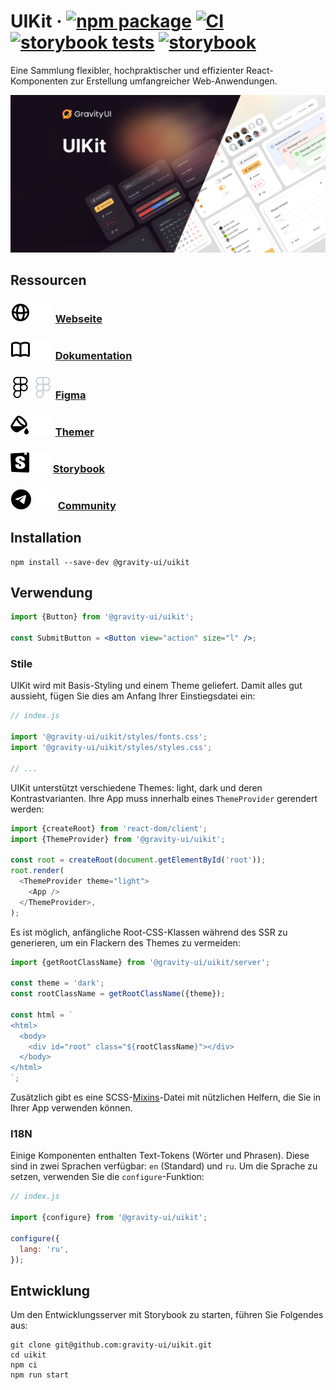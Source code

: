 # UIKit · [![npm package](https://img.shields.io/npm/v/@gravity-ui/uikit?logo=npm)](https://www.npmjs.com/package/@gravity-ui/uikit) [![CI](https://img.shields.io/github/actions/workflow/status/gravity-ui/uikit/.github/workflows/ci.yml?branch=main&label=CI&logo=github)](https://github.com/gravity-ui/uikit/actions/workflows/ci.yml?query=branch:main) [![storybook tests](https://img.shields.io/github/actions/workflow/status/gravity-ui/uikit/.github/workflows/test-storybook.yml?label=Storybook%20Tests&logo=github)](https://github.com/gravity-ui/uikit/actions/workflows/test-storybook.yml) [![storybook](https://img.shields.io/badge/Storybook-deployed-ff4685?logo=storybook)](https://preview.gravity-ui.com/uikit/)

Eine Sammlung flexibler, hochpraktischer und effizienter React-Komponenten zur Erstellung umfangreicher Web-Anwendungen.

<!--GITHUB_BLOCK-->

![Titelbild](https://raw.githubusercontent.com/gravity-ui/uikit/main/docs/assets/uikit_cover.png)

## Ressourcen

### ![Globe Logo Light](https://raw.githubusercontent.com/gravity-ui/uikit/main/docs/assets/globe_light.svg#gh-light-mode-only) ![Globe Logo Dark](https://raw.githubusercontent.com/gravity-ui/uikit/main/docs/assets/globe_dark.svg#gh-dark-mode-only) [Webseite](https://gravity-ui.com)

### ![Documentation Logo Light](https://raw.githubusercontent.com/gravity-ui/uikit/main/docs/assets/book-open_light.svg#gh-light-mode-only) ![Documentation Logo Dark](https://raw.githubusercontent.com/gravity-ui/uikit/main/docs/assets/book-open_dark.svg#gh-dark-mode-only) [Dokumentation](https://gravity-ui.com/components/uikit/alert)

### ![Figma Logo Light](https://raw.githubusercontent.com/gravity-ui/uikit/main/docs/assets/figma_light.svg#gh-light-mode-only) ![Figma Logo Dark](https://raw.githubusercontent.com/gravity-ui/uikit/main/docs/assets/figma_dark.svg#gh-dark-mode-only) [Figma](<https://www.figma.com/community/file/1271150067798118027/Gravity-UI-Design-System-(Beta)>)

### ![Themer Logo Light](https://raw.githubusercontent.com/gravity-ui/uikit/main/docs/assets/bucket-paint_light.svg#gh-light-mode-only) ![Themer Logo Dark](https://raw.githubusercontent.com/gravity-ui/uikit/main/docs/assets/bucket-paint_dark.svg#gh-dark-mode-only) [Themer](https://gravity-ui.com/themer)

### ![Storybook Logo Light](https://raw.githubusercontent.com/gravity-ui/uikit/main/docs/assets/storybook_light.svg#gh-light-mode-only) ![Storybook Logo Dark](https://raw.githubusercontent.com/gravity-ui/uikit/main/docs/assets/storybook_dark.svg#gh-dark-mode-only) [Storybook](https://preview.gravity-ui.com/uikit/)

### ![Community Logo Light](https://raw.githubusercontent.com/gravity-ui/uikit/main/docs/assets/telegram_light.svg#gh-light-mode-only) ![Community Logo Dark](https://raw.githubusercontent.com/gravity-ui/uikit/main/docs/assets/telegram_dark.svg#gh-dark-mode-only) [Community](https://t.me/gravity_ui)

<!--/GITHUB_BLOCK-->

## Installation

```shell
npm install --save-dev @gravity-ui/uikit
```

## Verwendung

```jsx
import {Button} from '@gravity-ui/uikit';

const SubmitButton = <Button view="action" size="l" />;
```

### Stile

UIKit wird mit Basis-Styling und einem Theme geliefert. Damit alles gut aussieht, fügen Sie dies am Anfang Ihrer Einstiegsdatei ein:

```js
// index.js

import '@gravity-ui/uikit/styles/fonts.css';
import '@gravity-ui/uikit/styles/styles.css';

// ...
```

UIKit unterstützt verschiedene Themes: light, dark und deren Kontrastvarianten. Ihre App muss innerhalb eines `ThemeProvider` gerendert werden:

```js
import {createRoot} from 'react-dom/client';
import {ThemeProvider} from '@gravity-ui/uikit';

const root = createRoot(document.getElementById('root'));
root.render(
  <ThemeProvider theme="light">
    <App />
  </ThemeProvider>,
);
```

Es ist möglich, anfängliche Root-CSS-Klassen während des SSR zu generieren, um ein Flackern des Themes zu vermeiden:

```js
import {getRootClassName} from '@gravity-ui/uikit/server';

const theme = 'dark';
const rootClassName = getRootClassName({theme});

const html = `
<html>
  <body>
    <div id="root" class="${rootClassName}"></div>
  </body>
</html>
`;
```

Zusätzlich gibt es eine SCSS-[Mixins](styles/mixins.scss)-Datei mit nützlichen Helfern, die Sie in Ihrer App verwenden können.

### I18N

Einige Komponenten enthalten Text-Tokens (Wörter und Phrasen). Diese sind in zwei Sprachen verfügbar: `en` (Standard) und `ru`.
Um die Sprache zu setzen, verwenden Sie die `configure`-Funktion:

```js
// index.js

import {configure} from '@gravity-ui/uikit';

configure({
  lang: 'ru',
});
```

## Entwicklung

Um den Entwicklungsserver mit Storybook zu starten, führen Sie Folgendes aus:

```shell
git clone git@github.com:gravity-ui/uikit.git
cd uikit
npm ci
npm run start
```